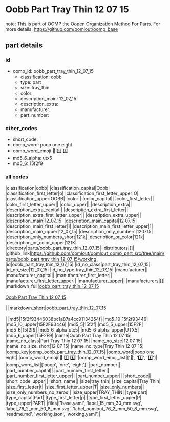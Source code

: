 # Oobb Part Tray Thin 12 07 15  

note: This is part of OOMP the Oopen Organization Method For Parts. For more details: https://github.com/oomlout/oomp_base

##  part details





### id
* oomp_id: oobb_part_tray_thin_12_07_15
  * classification: oobb
  * type: part
  * size: tray_thin
  * color: 
  * description_main: 12_07_15
  * description_extra: 
  * manufacturer: 
  * part_number: 

### other_codes
* short_code: 
* oomp_word: poop one eight
* oomp_word_emoji :poop: :one: :eight:
* md5_6_alpha: utx5
* md5_6: 15f2f9

### all codes 
|classification|oobb|
|classification_capital|Oobb|
|classification_first_letter|o|
|classification_first_letter_upper|O|
|classification_upper|OOBB|
|color||
|color_capital||
|color_first_letter||
|color_first_letter_upper||
|color_upper||
|description_extra||
|description_extra_capital||
|description_extra_first_letter||
|description_extra_first_letter_upper||
|description_extra_upper||
|description_main|12_07_15|
|description_main_capital|12 07.15|
|description_main_first_letter|1|
|description_main_first_letter_upper|1|
|description_main_upper|12_07_15|
|description_only_numbers|120715|
|description_only_numbers_short|121k|
|description_or_color|121k|
|description_or_color_upper|121K|
|directory|parts/oobb_part_tray_thin_12_07_15|
|distributors|[]|
|github_link|https://github.com/oomlout/oomlout_oomp_part_src/tree/main/parts/oobb_part_tray_thin_12_07_15/working|
|id|oobb_part_tray_thin_12_07_15|
|id_no_class|part_tray_thin_12_07_15|
|id_no_size|12_07_15|
|id_no_type|tray_thin_12_07_15|
|manufacturer||
|manufacturer_capital||
|manufacturer_first_letter||
|manufacturer_first_letter_upper||
|manufacturer_upper||
|manufacturers|[]|
|markdown_full|[oobb_part_tray_thin_12_07_15](https://github.com/oomlout/oomlout_oomp_part_src/tree/main/parts/oobb_part_tray_thin_12_07_15/working)<br>[](https://github.com/oomlout/oomlout_oomp_part_src/tree/main/parts/oobb_part_tray_thin_12_07_15/working)<br>[Oobb Part Tray Thin 12 07 15](https://github.com/oomlout/oomlout_oomp_part_src/tree/main/parts/oobb_part_tray_thin_12_07_15/working)<br><br>|
|markdown_short|[oobb_part_tray_thin_12_07_15](https://github.com/oomlout/oomlout_oomp_part_src/tree/main/parts/oobb_part_tray_thin_12_07_15/working)<br><br>|
|md5|15f2f93446038bc1a87a4cc91134254f|
|md5_10|15f2f93446|
|md5_10_upper|15F2F93446|
|md5_5|15f2f|
|md5_5_upper|15F2F|
|md5_6|15f2f9|
|md5_6_alpha|utx5|
|md5_6_alpha_upper|UTX5|
|md5_6_upper|15F2F9|
|name|Oobb Part Tray Thin 12 07 15|
|name_no_class|Part Tray Thin 12 07 15|
|name_no_size|12 07 15|
|name_no_size_short|12 07 15|
|name_no_type|Tray Thin 12 07 15|
|oomp_key|oomp_oobb_part_tray_thin_12_07_15|
|oomp_word|poop one eight|
|oomp_word_emoji|:poop: :one: :eight:|
|oomp_word_emoji_list|[':poop:', ':one:', ':eight:']|
|oomp_word_list|['poop', 'one', 'eight']|
|part_number||
|part_number_capital||
|part_number_first_letter||
|part_number_first_letter_upper||
|part_number_upper||
|short_code||
|short_code_upper||
|short_name||
|size|tray_thin|
|size_capital|Tray Thin|
|size_first_letter|t|
|size_first_letter_upper|T|
|size_only_numbers||
|size_only_numbers_no_zeros||
|size_upper|TRAY_THIN|
|type|part|
|type_capital|Part|
|type_first_letter|p|
|type_first_letter_upper|P|
|type_upper|PART|
|files|['base.yaml', 'label_15_mm_30_mm.svg', 'label_76_2_mm_50_8_mm.svg', 'label_oomlout_76_2_mm_50_8_mm.svg', 'readme.md', 'working.json', 'working.yaml']|
